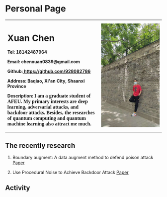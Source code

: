 # Personal Page
<table border="0">
  <tr>
    <td width="60%">
      <h1>Xuan Chen</h1>
      <p><b>Tel: 18142487964</b></p>
      <p><b>Email: chenxuan0839@gmail.com</b></p>
      <p><b>Github:<a href="https://github.com/928082786">
      https://github.com/928082786</a></b> </p>
      <p><b>Address:  Baqiao, Xi'an City, Shaanxi Province</b></p>
      <p><b>Description:  <font face="楷体" size=3pt>I am a graduate student of AFEU. My primary interests are deep learning, adversarial attacks, and backdoor attacks. Besides, the researches of quantum computing and quantum machine learning also attract me much.</font></b></p> 
    </td>
    <td width="40%">
      <img src="me.jpg" width="100%">    
    </td>
  </tr>
</table>



## The recently research

1. Boundary augment: A data augment method to defend poison attack
[Paper](https://ietresearch.onlinelibrary.wiley.com/doi/full/10.1049/ipr2.12325)

2. Use Procedural Noise to Achieve Backdoor Attack
[Paper](https://www.researchgate.net/publication/354345187_Use_Procedural_Noise_to_Achieve_Backdoor_Attack)

## Activity
